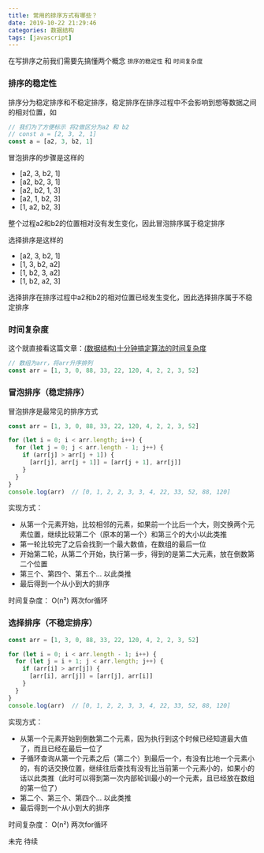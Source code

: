 ```yaml
---
title: 常用的排序方式有哪些？
date: 2019-10-22 21:29:46
categories: 数据结构
tags: [javascript]
---
```


在写排序之前我们需要先搞懂两个概念 `排序的稳定性` 和 `时间复杂度`
### 排序的稳定性
排序分为稳定排序和不稳定排序，稳定排序在排序过程中不会影响到想等数据之间的相对位置，如
```ts
// 我们为了方便标示 将2做区分为a2 和 b2
// const a = [2, 3, 2, 1]
const a = [a2, 3, b2, 1]
```
冒泡排序的步骤是这样的
- [a2, 3, b2, 1]
- [a2, b2, 3, 1]
- [a2, b2, 1, 3]
- [a2, 1, b2, 3]
- [1, a2, b2, 3]

整个过程a2和b2的位置相对没有发生变化，因此冒泡排序属于稳定排序

选择排序是这样的
- [a2, 3, b2, 1]
- [1, 3, b2, a2]
- [1, b2, 3, a2]
- [1, b2, a2, 3]

选择排序在排序过程中a2和b2的相对位置已经发生变化，因此选择排序属于不稳定排序

### 时间复杂度
这个就直接看这篇文章：[(数据结构)十分钟搞定算法的时间复杂度](https://www.jianshu.com/p/f4cca5ce055a)


```ts
// 数组为arr，将arr升序排列
const arr = [1, 3, 0, 88, 33, 22, 120, 4, 2, 2, 3, 52]

```

### 冒泡排序（稳定排序）
冒泡排序是最常见的排序方式
```ts
const arr = [1, 3, 0, 88, 33, 22, 120, 4, 2, 2, 3, 52]

for (let i = 0; i < arr.length; i++) {
  for (let j = 0; j < arr.length - 1; j++) {
    if (arr[j] > arr[j + 1]) {
      [arr[j], arr[j + 1]] = [arr[j + 1], arr[j]]
    }
  }
}
console.log(arr)  // [0, 1, 2, 2, 3, 3, 4, 22, 33, 52, 88, 120]
```
实现方式：
- 从第一个元素开始，比较相邻的元素，如果前一个比后一个大，则交换两个元素位置，继续比较第二个（原本的第一个）和第三个的大小以此类推
- 第一轮比较完了之后会找到一个最大数值，在数组的最后一位
- 开始第二轮，从第二个开始，执行第一步，得到的是第二大元素，放在倒数第二个位置
- 第三个、第四个、第五个... 以此类推
- 最后得到一个从小到大的排序

时间复杂度： O(n²)  两次for循环


### 选择排序（不稳定排序）
```ts
const arr = [1, 3, 0, 88, 33, 22, 120, 4, 2, 2, 3, 52]

for (let i = 0; i < arr.length - 1; i++) {
  for (let j = i + 1; j < arr.length; j++) {
    if (arr[i] > arr[j]) {
      [arr[i], arr[j]] = [arr[j], arr[i]]
    }
  }
}
console.log(arr)  // [0, 1, 2, 2, 3, 3, 4, 22, 33, 52, 88, 120]
```
实现方式：
- 从第一个元素开始到倒数第二个元素，因为执行到这个时候已经知道最大值了，而且已经在最后一位了
- 子循环查询从第一个元素之后（第二个）到最后一个，有没有比地一个元素小的，有的话交换位置，继续往后查找有没有比当前第一个元素小的，如果小的话以此类推（此时可以得到第一次内部轮训最小的一个元素，且已经放在数组的第一位了）
- 第二个、第三个、第四个... 以此类推
- 最后得到一个从小到大的排序

时间复杂度： O(n²)  两次for循环

未完 待续
